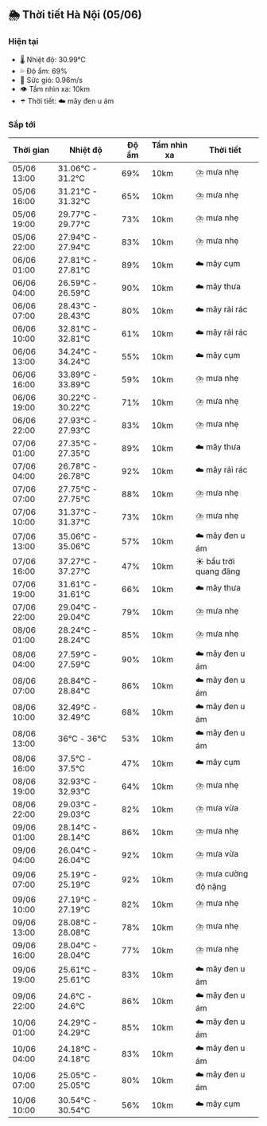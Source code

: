 ## 🌦️ Thời tiết Hà Nội (05/06)

### Hiện tại

- 🌡️ Nhiệt độ: 30.99℃
- 💦 Độ ẩm: 69%
- 💨 Sức gió: 0.96m/s
- 👁️ Tầm nhìn xa: 10km
- ☂️ Thời tiết: ☁️ mây đen u ám

### Sắp tới

| Thời gian | Nhiệt độ | Độ ẩm | Tầm nhìn xa | Thời tiết |
| --- | --- | --- | --- | --- |
| 05/06 13:00 | 31.06℃ - 31.2℃ | 69% | 10km | ⛈️ mưa nhẹ |
| 05/06 16:00 | 31.21℃ - 31.32℃ | 65% | 10km | ⛈️ mưa nhẹ |
| 05/06 19:00 | 29.77℃ - 29.77℃ | 73% | 10km | ⛈️ mưa nhẹ |
| 05/06 22:00 | 27.94℃ - 27.94℃ | 83% | 10km | ⛈️ mưa nhẹ |
| 06/06 01:00 | 27.81℃ - 27.81℃ | 89% | 10km | ☁️ mây cụm |
| 06/06 04:00 | 26.59℃ - 26.59℃ | 90% | 10km | ☁️ mây thưa |
| 06/06 07:00 | 28.43℃ - 28.43℃ | 80% | 10km | ☁️ mây rải rác |
| 06/06 10:00 | 32.81℃ - 32.81℃ | 61% | 10km | ☁️ mây rải rác |
| 06/06 13:00 | 34.24℃ - 34.24℃ | 55% | 10km | ☁️ mây cụm |
| 06/06 16:00 | 33.89℃ - 33.89℃ | 59% | 10km | ⛈️ mưa nhẹ |
| 06/06 19:00 | 30.22℃ - 30.22℃ | 71% | 10km | ⛈️ mưa nhẹ |
| 06/06 22:00 | 27.93℃ - 27.93℃ | 83% | 10km | ⛈️ mưa nhẹ |
| 07/06 01:00 | 27.35℃ - 27.35℃ | 89% | 10km | ☁️ mây thưa |
| 07/06 04:00 | 26.78℃ - 26.78℃ | 92% | 10km | ☁️ mây rải rác |
| 07/06 07:00 | 27.75℃ - 27.75℃ | 88% | 10km | ⛈️ mưa nhẹ |
| 07/06 10:00 | 31.37℃ - 31.37℃ | 73% | 10km | ⛈️ mưa nhẹ |
| 07/06 13:00 | 35.06℃ - 35.06℃ | 57% | 10km | ☁️ mây đen u ám |
| 07/06 16:00 | 37.27℃ - 37.27℃ | 47% | 10km | ☀️ bầu trời quang đãng |
| 07/06 19:00 | 31.61℃ - 31.61℃ | 66% | 10km | ☁️ mây thưa |
| 07/06 22:00 | 29.04℃ - 29.04℃ | 79% | 10km | ⛈️ mưa nhẹ |
| 08/06 01:00 | 28.24℃ - 28.24℃ | 85% | 10km | ⛈️ mưa nhẹ |
| 08/06 04:00 | 27.59℃ - 27.59℃ | 90% | 10km | ☁️ mây đen u ám |
| 08/06 07:00 | 28.84℃ - 28.84℃ | 86% | 10km | ☁️ mây đen u ám |
| 08/06 10:00 | 32.49℃ - 32.49℃ | 68% | 10km | ☁️ mây đen u ám |
| 08/06 13:00 | 36℃ - 36℃ | 53% | 10km | ☁️ mây đen u ám |
| 08/06 16:00 | 37.5℃ - 37.5℃ | 47% | 10km | ☁️ mây cụm |
| 08/06 19:00 | 32.93℃ - 32.93℃ | 64% | 10km | ⛈️ mưa nhẹ |
| 08/06 22:00 | 29.03℃ - 29.03℃ | 82% | 10km | ⛈️ mưa vừa |
| 09/06 01:00 | 28.14℃ - 28.14℃ | 86% | 10km | ⛈️ mưa nhẹ |
| 09/06 04:00 | 26.04℃ - 26.04℃ | 92% | 10km | ⛈️ mưa vừa |
| 09/06 07:00 | 25.19℃ - 25.19℃ | 92% | 10km | ⛈️ mưa cường độ nặng |
| 09/06 10:00 | 27.19℃ - 27.19℃ | 82% | 10km | ⛈️ mưa nhẹ |
| 09/06 13:00 | 28.08℃ - 28.08℃ | 78% | 10km | ⛈️ mưa nhẹ |
| 09/06 16:00 | 28.04℃ - 28.04℃ | 77% | 10km | ⛈️ mưa nhẹ |
| 09/06 19:00 | 25.61℃ - 25.61℃ | 83% | 10km | ☁️ mây đen u ám |
| 09/06 22:00 | 24.6℃ - 24.6℃ | 86% | 10km | ☁️ mây đen u ám |
| 10/06 01:00 | 24.29℃ - 24.29℃ | 85% | 10km | ☁️ mây đen u ám |
| 10/06 04:00 | 24.18℃ - 24.18℃ | 83% | 10km | ☁️ mây đen u ám |
| 10/06 07:00 | 25.05℃ - 25.05℃ | 80% | 10km | ☁️ mây đen u ám |
| 10/06 10:00 | 30.54℃ - 30.54℃ | 56% | 10km | ☁️ mây cụm |
